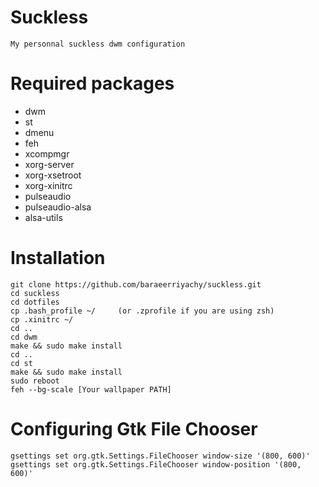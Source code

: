 # Suckless
```
My personnal suckless dwm configuration
```
# Required packages
- dwm
- st 
- dmenu 
- feh
- xcompmgr
- xorg-server
- xorg-xsetroot 
- xorg-xinitrc 
- pulseaudio
- pulseaudio-alsa 
- alsa-utils
# Installation
```
git clone https://github.com/baraeerriyachy/suckless.git
cd suckless
cd dotfiles
cp .bash_profile ~/     (or .zprofile if you are using zsh)
cp .xinitrc ~/
cd ..
cd dwm
make && sudo make install
cd ..
cd st
make && sudo make install
sudo reboot
feh --bg-scale [Your wallpaper PATH]
```
# Configuring Gtk File Chooser
```
gsettings set org.gtk.Settings.FileChooser window-size '(800, 600)'
gsettings set org.gtk.Settings.FileChooser window-position '(800, 600)'
```
